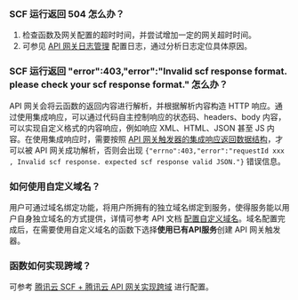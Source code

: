 ### SCF 运行返回 504 怎么办？

1. 检查函数及网关配置的超时时间，并尝试增加一定的网关超时时间。
2. 可参见 [API 网关日志管理](https://cloud.tencent.com/document/product/628/19552) 配置日志，通过分析日志定位具体原因。

### SCF 运行返回 "error":403,"error":"Invalid scf response format. please check your scf response format." 怎么办？

API 网关会将云函数的返回内容进行解析，并根据解析内容构造 HTTP 响应。通过使用集成响应，可以通过代码自主控制响应的状态码、headers、body 内容，可以实现自定义格式的内容响应，例如响应 XML、HTML、JSON 甚至 JS 内容。在使用集成响应时，需要按照 [API 网关触发器的集成响应返回数据结构](https://cloud.tencent.com/document/product/583/12513#apiStructure)，才可以被 API 网关成功解析，否则会出现 `{"errno":403,"error":"requestId xxx , Invalid scf response. expected scf response valid JSON."}` 错误信息。

### 如何使用自定义域名？

用户可通过域名绑定功能，将用户所拥有的独立域名绑定到服务，使得服务能以用户自身独立域名的方式提供，详情可参考 API 文档 [配置自定义域名](https://cloud.tencent.com/document/product/628/11791)。域名配置完成后，在需要使用自定义域名的函数下选择**使用已有API服务**创建 API 网关触发器。

### 函数如何实现跨域？

可参考 [腾讯云 SCF + 腾讯云 API 网关实现跨域](https://cloud.tencent.com/developer/article/1531402) 进行配置。






